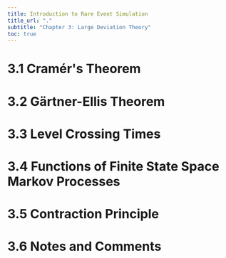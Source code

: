 ```yaml
---
title: Introduction to Rare Event Simulation
title_url: "."
subtitle: "Chapter 3: Large Deviation Theory"
toc: true
---
```


# 3.1 Cramér's Theorem

# 3.2 Gärtner-Ellis Theorem

# 3.3 Level Crossing Times

# 3.4 Functions of Finite State Space Markov Processes

# 3.5 Contraction Principle

# 3.6 Notes and Comments

